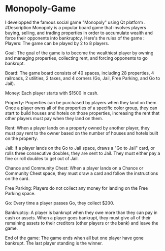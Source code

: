 # Monopoly-Game
I developped the famous social game "Monopoly" using Qt platform . 
#Description 
Monopoly is a popular board game that involves players buying, selling,
and trading properties in order to accumulate wealth and force their opponents into bankruptcy. 
Here's the rules of the game : 
Players: The game can be played by 2 to 8 players.

Goal: The goal of the game is to become the wealthiest player by owning and managing properties, collecting rent, and forcing opponents to go bankrupt.

Board: The game board consists of 40 spaces, including 28 properties, 4 railroads, 2 utilities, 2 taxes, and 4 corners (Go, Jail, Free Parking, and Go to Jail).

Money: Each player starts with $1500 in cash.

Property: Properties can be purchased by players when they land on them. Once a player owns all of the properties of a specific color group, they can start to build houses and hotels on those properties, increasing the rent that other players must pay when they land on them.

Rent: When a player lands on a property owned by another player, they must pay rent to the owner based on the number of houses and hotels built on the property.

Jail: If a player lands on the Go to Jail space, draws a "Go to Jail" card, or rolls three consecutive doubles, they are sent to Jail. They must either pay a fine or roll doubles to get out of Jail.

Chance and Community Chest: When a player lands on a Chance or Community Chest space, they must draw a card and follow the instructions on the card.

Free Parking: Players do not collect any money for landing on the Free Parking space.

Go: Every time a player passes Go, they collect $200.

Bankruptcy: A player is bankrupt when they owe more than they can pay in cash or assets. When a player goes bankrupt, they must give all of their remaining assets to their creditors (other players or the bank) and leave the game.

End of the game: The game ends when all but one player have gone bankrupt. The last player standing is the winner.


